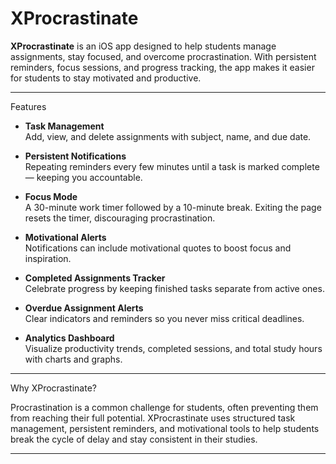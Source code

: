 # XProcrastinate

**XProcrastinate** is an iOS app designed to help students manage assignments, stay focused, and overcome procrastination. With persistent reminders, focus sessions, and progress tracking, the app makes it easier for students to stay motivated and productive.

---

Features

- **Task Management**  
  Add, view, and delete assignments with subject, name, and due date.

- **Persistent Notifications**  
  Repeating reminders every few minutes until a task is marked complete — keeping you accountable.

- **Focus Mode**  
  A 30-minute work timer followed by a 10-minute break. Exiting the page resets the timer, discouraging procrastination.

- **Motivational Alerts**  
  Notifications can include motivational quotes to boost focus and inspiration.

- **Completed Assignments Tracker**  
  Celebrate progress by keeping finished tasks separate from active ones.

- **Overdue Assignment Alerts**  
  Clear indicators and reminders so you never miss critical deadlines.

- **Analytics Dashboard**  
  Visualize productivity trends, completed sessions, and total study hours with charts and graphs.

---

Why XProcrastinate?

Procrastination is a common challenge for students, often preventing them from reaching their full potential. XProcrastinate uses structured task management, persistent reminders, and motivational tools to help students break the cycle of delay and stay consistent in their studies.

---

